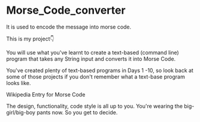 # Morse_Code_converter
It is used to encode the message into morse code.

This is my project👇

You will use what you've learnt to create a text-based (command line) program that takes any String input and converts it into Morse Code.

You've created plenty of text-based programs in Days 1 -10, so look back at some of those projects if you don't remember what a text-base program looks like.

Wikipedia Entry for Morse Code

The design, functionality, code style is all up to you. You're wearing the big-girl/big-boy pants now. So you get to decide.
